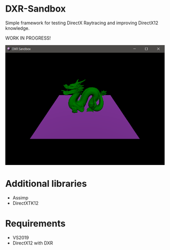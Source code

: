 # DXR-Sandbox
Simple framework for testing DirectX Raytracing and improving DirectX12 knowledge.

WORK IN PROGRESS!

![picture](screenshots/DXRS.png)

# Additional libraries
- Assimp
- DirectXTK12

# Requirements
- VS2019
- DirectX12 with DXR
